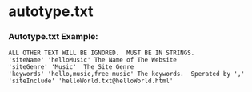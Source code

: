 # autotype.txt

### Autotype.txt Example:
```
ALL OTHER TEXT WILL BE IGNORED.  MUST BE IN STRINGS.
'siteName' 'helloMusic' The Name of The Website
'siteGenre' 'Music'  The Site Genre
'keywords' 'hello,music,free music' The keywords.  Sperated by ','
'siteInclude' 'helloWorld.txt@helloWorld.html' 
```

